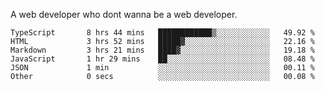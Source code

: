 A web developer who dont wanna be a web developer.

<!--START_SECTION:waka-->

```text
TypeScript       8 hrs 44 mins   ████████████▒░░░░░░░░░░░░   49.92 %
HTML             3 hrs 52 mins   █████▓░░░░░░░░░░░░░░░░░░░   22.16 %
Markdown         3 hrs 21 mins   ████▓░░░░░░░░░░░░░░░░░░░░   19.18 %
JavaScript       1 hr 29 mins    ██░░░░░░░░░░░░░░░░░░░░░░░   08.48 %
JSON             1 min           ░░░░░░░░░░░░░░░░░░░░░░░░░   00.11 %
Other            0 secs          ░░░░░░░░░░░░░░░░░░░░░░░░░   00.08 %
```

<!--END_SECTION:waka-->
